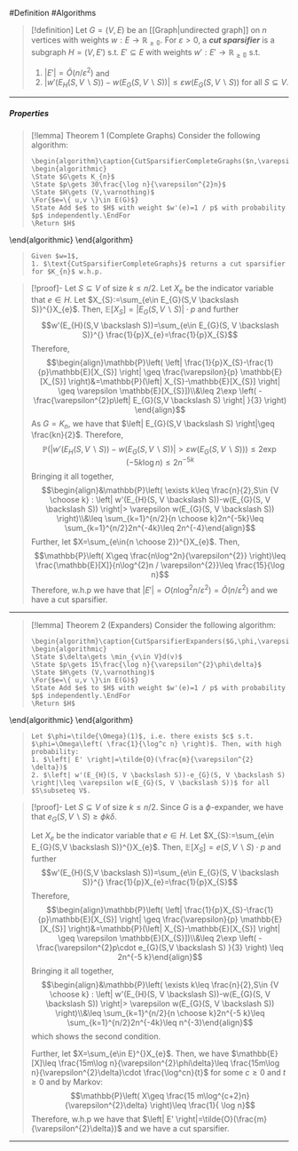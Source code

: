 #Definition #Algorithms 

> [!definition]
> Let $G=(V,E)$ be an [[Graph|undirected graph]] on $n$ vertices with weights $w:E \to \mathbb{R_{\geq 0}}$. For $\varepsilon>0$, a ***cut sparsifier*** is a subgraph $H=(V,E')$ s.t. $E'\subseteq E$ with weights $w':E'\to \mathbb{R_{\geq 0}}$ s.t.
> 1.  $\left| E' \right|=\tilde{O}(n / \varepsilon^{2})$ and
> 2. $\left| w'(E_{H}(S, V \backslash S))-w(E_{G}(S, V \backslash S)) \right|\leq \varepsilon w(E_{G}(S, V \backslash S))$ for all $S\subseteq V$.
---
##### Properties
> [!lemma] Theorem 1 (Complete Graphs)
> Consider the following algorithm: 
> ```pseudo
> \begin{algorithm}\caption{CutSparsifierCompleteGraphs($n,\varepsilon$)}
> \begin{algorithmic} 
> \State $G\gets K_{n}$
> \State $p\gets 30\frac{\log n}{\varepsilon^{2}n}$
> \State $H\gets (V,\varnothing)$
> \For{$e=\{ u,v \}\in E(G)$}
> \State Add $e$ to $H$ with weight $w'(e)=1 / p$ with probability $p$ independently.\EndFor
> \Return $H$
\end{algorithmic}
\end{algorithm}
> ```
> Given $w=1$, 
> 1. $\text{CutSparsifierCompleteGraphs}$ returns a cut sparsifier for $K_{n}$ w.h.p.

> [!proof]-
> Let $S\subseteq V$ of size $k\leq n / 2$. Let $X_{e}$ be the indicator variable that $e\in H$. Let $X_{S}:=\sum_{e\in E_{G}(S,V \backslash S)}^{}X_{e}$. Then, $\mathbb{E}[X_{S}]=\left|  E_{G}(S,V \backslash S) \right|\cdot p$ and further $$w'(E_{H}(S,V \backslash S))=\sum_{e\in E_{G}(S, V \backslash S)}^{} \frac{1}{p}X_{e}=\frac{1}{p}X_{S}$$Therefore, $$\begin{align}\mathbb{P}\left( \left| \frac{1}{p}X_{S}-\frac{1}{p}\mathbb{E}[X_{S}] \right| \geq \frac{\varepsilon}{p} \mathbb{E}[X_{S}] \right)&=\mathbb{P}(\left| X_{S}-\mathbb{E}[X_{S}] \right| \geq \varepsilon \mathbb{E}[X_{S}])\\&\leq 2\exp \left( -\frac{\varepsilon^{2}p\left| E_{G}(S,V \backslash S) \right| }{3} \right) \end{align}$$As $G=K_{n}$, we have that $\left| E_{G}(S,V \backslash S) \right|\geq \frac{kn}{2}$. Therefore, $$\mathbb{P}(\left| w'(E_{H}(S, V \backslash S))-w(E_{G}(S, V \backslash S)) \right|> \varepsilon w(E_{G}(S, V \backslash S)))\leq 2\exp \left( -5k\log n \right)\leq 2n^{-5k}$$Bringing it all together, $$\begin{align}&\mathbb{P}\left( \exists k\leq \frac{n}{2},S\in {V \choose k} : \left| w'(E_{H}(S, V \backslash S))-w(E_{G}(S, V \backslash S)) \right|> \varepsilon w(E_{G}(S, V \backslash S)) \right)\\&\leq \sum_{k=1}^{n/2}{n \choose k}2n^{-5k}\leq \sum_{k=1}^{n/2}2n^{-4k}\leq 2n^{-4}\end{align}$$
> Further, let $X=\sum_{e\in{n \choose 2}}^{}X_{e}$. Then, $$\mathbb{P}\left( X\geq \frac{n\log^2n}{\varepsilon^{2}} \right)\leq \frac{\mathbb{E}[X]}{n\log^{2}n / \varepsilon^{2}}\leq \frac{15}{\log n}$$Therefore, w.h.p we have that $\left| E' \right|= O(n \log^{2} n / \varepsilon^{2})=\tilde{O}(n / \varepsilon^{2})$ and we have a cut sparsifier.
---
> [!lemma] Theorem 2 (Expanders)
> Consider the following algorithm: 
> ```pseudo
> \begin{algorithm}\caption{CutSparsifierExpanders($G,\phi,\varepsilon$)}
> \begin{algorithmic} 
> \State $\delta\gets \min_{v\in V}d(v)$
> \State $p\gets 15\frac{\log n}{\varepsilon^{2}\phi\delta}$
> \State $H\gets (V,\varnothing)$
> \For{$e=\{ u,v \}\in E(G)$}
> \State Add $e$ to $H$ with weight $w'(e)=1 / p$ with probability $p$ independently.\EndFor
> \Return $H$
\end{algorithmic}
\end{algorithm}
> ```
> Let $\phi=\tilde{\Omega}(1)$, i.e. there exists $c$ s.t. $\phi=\Omega\left( \frac{1}{\log^c n} \right)$. Then, with high probability:
> 1. $\left| E' \right|=\tilde{O}(\frac{m}{\varepsilon^{2} \delta})$
> 2. $\left| w'(E_{H}(S, V \backslash S))-e_{G}(S, V \backslash S) \right|\leq \varepsilon w(E_{G}(S, V \backslash S))$ for all $S\subseteq V$.



> [!proof]-
> Let $S\subseteq V$ of size $k\leq n / 2$. Since $G$ is a $\phi$-expander, we have that $e_{G}(S, V \backslash S)\geq \phi  k\delta$.
> 
> Let $X_{e}$ be the indicator variable that $e\in H$. Let $X_{S}:=\sum_{e\in E_{G}(S,V \backslash S)}^{}X_{e}$. Then, $\mathbb{E}[X_{S}]=e(S,V \backslash S) \cdot p$ and further $$w'(E_{H}(S,V \backslash S))=\sum_{e\in E_{G}(S, V \backslash S)}^{} \frac{1}{p}X_{e}=\frac{1}{p}X_{S}$$Therefore, $$\begin{align}\mathbb{P}\left( \left| \frac{1}{p}X_{S}-\frac{1}{p}\mathbb{E}[X_{S}] \right| \geq \frac{\varepsilon}{p} \mathbb{E}[X_{S}] \right)&=\mathbb{P}(\left| X_{S}-\mathbb{E}[X_{S}] \right| \geq \varepsilon \mathbb{E}[X_{S}])\\&\leq 2\exp \left( -\frac{\varepsilon^{2}p\cdot  e_{G}(S,V \backslash S)  }{3} \right) \leq 2n^{-5 k}\end{align}$$Bringing it all together, $$\begin{align}&\mathbb{P}\left( \exists k\leq \frac{n}{2},S\in {V \choose k} : \left| w'(E_{H}(S, V \backslash S))-w(E_{G}(S, V \backslash S)) \right|> \varepsilon w(E_{G}(S, V \backslash S)) \right)\\&\leq \sum_{k=1}^{n/2}{n \choose k}2n^{-5 k}\leq \sum_{k=1}^{n/2}2n^{-4k}\leq n^{-3}\end{align}$$which shows the second condition. 
> 
> Further, let $X=\sum_{e\in E}^{}X_{e}$. Then, we have $\mathbb{E}[X]\leq \frac{15m\log n}{\varepsilon^{2}\phi\delta}\leq \frac{15m\log n}{\varepsilon^{2}\delta}\cdot \frac{\log^cn}{t}$ for some $c\geq 0$ and $t\geq 0$ and by Markov:$$\mathbb{P}\left( X\geq \frac{15 m\log^{c+2}n}{\varepsilon^{2}\delta} \right)\leq \frac{1}{ \log n}$$Therefore, w.h.p we have that $\left| E' \right|=\tilde{O}(\frac{m}{\varepsilon^{2}\delta})$ and we have a cut sparsifier.
---